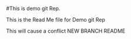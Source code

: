#This is demo git Rep.

This is the Read Me file for Demo git Rep

This will cause a conflict
NEW BRANCH README 
